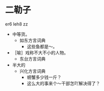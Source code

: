 # 二勒子
er6 leh8 zz
+ 中等货。
  * 如东方言词典
    - 这些鱼都是～。
+ ［喻］戏称不大不小的人物。
  * 东台方言词典
+ 半大的
  * 兴化方言词典
    - 螃蟹多少钱一斤？
    - 这么大的事来个～干部怎吖解决得了？
